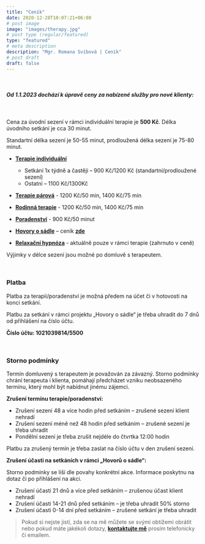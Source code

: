```yaml
---
title: "Ceník"
date: 2020-12-28T10:07:21+06:00
# post image
image: "images/therapy.jpg"
# post type (regular/featured)
type: "featured"
# meta description
description: "Mgr. Romana Svíbová | Ceník"
# post draft
draft: false
---
```


<br>

##### Od 1.1.2023 dochází k úpravě ceny za nabízené služby pro nové klienty:

<br>

Cena za úvodní sezení v rámci individuální terapie je **500 Kč**. Délka úvodního setkání je cca 30 minut. 

Standartní délka sezení je 50-55 minut, prodloužená délka sezení je 75-80 minut.

- [**Terapie individuální**](/terapie)

  - Setkání 1x týdně a častěji – 900 Kč/1200 Kč (standartní/prodloužené sezení)
  - Ostatní – 1100 Kč/1300Kč
- [**Terapie párová**](/terapie) - 1200 Kč/50 min, 1400 Kč/75 min
- [**Rodinná terapie**](/terapie) - 1200 Kč/50 min, 1400 Kč/75 min 
- [**Poradenství**](/poradenstvi) - 900 Kč/50 minut
- [**Hovory o sádle**](/hovory_o_sadle) – ceník [**zde**](/hovory_o_sadle)
- [**Relaxační hypnóza**](/hypnoza) - aktuálně pouze v rámci terapie (zahrnuto v ceně)

Výjimky v délce sezení jsou možné po domluvě s terapeutem.

<br>

### Platba

Platba za terapii/poradenství je možná předem na účet či v hotovosti na konci setkání.

Platbu za setkání v rámci projektu „Hovory o sádle“ je třeba uhradit do 7 dnů od přihlášení na číslo účtu.

**Číslo účtu: 1021039814/5500**

<br>

### Storno podmínky

Termín domluvený s terapeutem je považován za závazný. Storno podmínky chrání terapeuta i klienta, pomáhají předcházet vzniku neobsazeného termínu, který mohl být nabídnut jinému zájemci.

**Zrušení termínu terapie/poradenství:**
- Zrušení sezení 48 a více hodin před setkáním – zrušené sezení klient nehradí
- Zrušení sezení méně než 48 hodin před setkáním – zrušené sezení je třeba uhradit
- Pondělní sezení je třeba zrušit nejdéle do čtvrtka 12:00 hodin

Platbu za zrušený termín je třeba zaslat na číslo účtu v den zrušení sezení.

**Zrušení účasti na setkáních v rámci „Hovorů o sádle“:**

Storno podmínky se liší dle povahy konkrétní akce. Informace poskytnu na dotaz či po přihlášení na akci.

- Zrušení účasti 21 dnů a více před setkáním – zrušenou účast klient nehradí
- Zrušení účasti 14-21 dnů před setkáním – je třeba uhradit 50% storno
- Zrušení účasti 0-14 dní před setkáním – zrušené setkání je třeba uhradit

> Pokud si nejste jistí, zda se na mě můžete se svými obtížemi obrátit nebo pokud máte jakékoli dotazy, [**kontaktujte mě**](/contact) prosím telefonicky či emailem.
